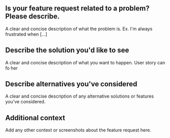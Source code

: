 ## Is your feature request related to a problem? Please describe.
A clear and concise description of what the problem is. Ex. I'm always frustrated when [...]

## Describe the solution you'd like to see
A clear and concise description of what you want to happen. User story can fo her 

## Describe alternatives you've considered
A clear and concise description of any alternative solutions or features you've considered.

## Additional context 
 Add any other context or screenshots about the feature request here.
